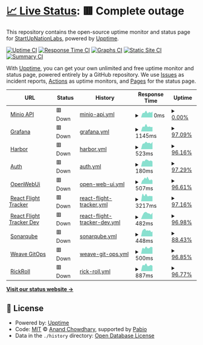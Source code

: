 # [📈 Live Status](https://StartUpNationLabs.github.io/KubernetesUpptime): <!--live status--> **🟥 Complete outage**

This repository contains the open-source uptime monitor and status page for [StartUpNationLabs](https://StartUpNationLabs.github.io/KubernetesUpptime), powered by [Upptime](https://github.com/upptime/upptime).

[![Uptime CI](https://github.com/StartUpNationLabs/KubernetesUpptime/workflows/Uptime%20CI/badge.svg)](https://github.com/StartUpNationLabs/KubernetesUpptime/actions?query=workflow%3A%22Uptime+CI%22)
[![Response Time CI](https://github.com/StartUpNationLabs/KubernetesUpptime/workflows/Response%20Time%20CI/badge.svg)](https://github.com/StartUpNationLabs/KubernetesUpptime/actions?query=workflow%3A%22Response+Time+CI%22)
[![Graphs CI](https://github.com/StartUpNationLabs/KubernetesUpptime/workflows/Graphs%20CI/badge.svg)](https://github.com/StartUpNationLabs/KubernetesUpptime/actions?query=workflow%3A%22Graphs+CI%22)
[![Static Site CI](https://github.com/StartUpNationLabs/KubernetesUpptime/workflows/Static%20Site%20CI/badge.svg)](https://github.com/StartUpNationLabs/KubernetesUpptime/actions?query=workflow%3A%22Static+Site+CI%22)
[![Summary CI](https://github.com/StartUpNationLabs/KubernetesUpptime/workflows/Summary%20CI/badge.svg)](https://github.com/StartUpNationLabs/KubernetesUpptime/actions?query=workflow%3A%22Summary+CI%22)

With [Upptime](https://upptime.js.org), you can get your own unlimited and free uptime monitor and status page, powered entirely by a GitHub repository. We use [Issues](https://github.com/StartUpNationLabs/KubernetesUpptime/issues) as incident reports, [Actions](https://github.com/StartUpNationLabs/KubernetesUpptime/actions) as uptime monitors, and [Pages](https://StartUpNationLabs.github.io/KubernetesUpptime) for the status page.

<!--start: status pages-->
<!-- This summary is generated by Upptime (https://github.com/upptime/upptime) -->
<!-- Do not edit this manually, your changes will be overwritten -->
<!-- prettier-ignore -->
| URL | Status | History | Response Time | Uptime |
| --- | ------ | ------- | ------------- | ------ |
| <img alt="" src="https://icons.duckduckgo.com/ip3/api.minio-main.storage.apoorva64.com.ico" height="13"> [Minio API](https://api.minio-main.storage.apoorva64.com/minio/health/live) | 🟥 Down | [minio-api.yml](https://github.com/StartUpNationLabs/KubernetesUpptime/commits/HEAD/history/minio-api.yml) | <details><summary><img alt="Response time graph" src="./graphs/minio-api/response-time-week.png" height="20"> 0ms</summary><br><a href="https://StartUpNationLabs.github.io/KubernetesUpptime/history/minio-api"><img alt="Response time 506" src="https://img.shields.io/endpoint?url=https%3A%2F%2Fraw.githubusercontent.com%2FStartUpNationLabs%2FKubernetesUpptime%2FHEAD%2Fapi%2Fminio-api%2Fresponse-time.json"></a><br><a href="https://StartUpNationLabs.github.io/KubernetesUpptime/history/minio-api"><img alt="24-hour response time 0" src="https://img.shields.io/endpoint?url=https%3A%2F%2Fraw.githubusercontent.com%2FStartUpNationLabs%2FKubernetesUpptime%2FHEAD%2Fapi%2Fminio-api%2Fresponse-time-day.json"></a><br><a href="https://StartUpNationLabs.github.io/KubernetesUpptime/history/minio-api"><img alt="7-day response time 0" src="https://img.shields.io/endpoint?url=https%3A%2F%2Fraw.githubusercontent.com%2FStartUpNationLabs%2FKubernetesUpptime%2FHEAD%2Fapi%2Fminio-api%2Fresponse-time-week.json"></a><br><a href="https://StartUpNationLabs.github.io/KubernetesUpptime/history/minio-api"><img alt="30-day response time 486" src="https://img.shields.io/endpoint?url=https%3A%2F%2Fraw.githubusercontent.com%2FStartUpNationLabs%2FKubernetesUpptime%2FHEAD%2Fapi%2Fminio-api%2Fresponse-time-month.json"></a><br><a href="https://StartUpNationLabs.github.io/KubernetesUpptime/history/minio-api"><img alt="1-year response time 506" src="https://img.shields.io/endpoint?url=https%3A%2F%2Fraw.githubusercontent.com%2FStartUpNationLabs%2FKubernetesUpptime%2FHEAD%2Fapi%2Fminio-api%2Fresponse-time-year.json"></a></details> | <details><summary><a href="https://StartUpNationLabs.github.io/KubernetesUpptime/history/minio-api">0.00%</a></summary><a href="https://StartUpNationLabs.github.io/KubernetesUpptime/history/minio-api"><img alt="All-time uptime 89.18%" src="https://img.shields.io/endpoint?url=https%3A%2F%2Fraw.githubusercontent.com%2FStartUpNationLabs%2FKubernetesUpptime%2FHEAD%2Fapi%2Fminio-api%2Fuptime.json"></a><br><a href="https://StartUpNationLabs.github.io/KubernetesUpptime/history/minio-api"><img alt="24-hour uptime 0.00%" src="https://img.shields.io/endpoint?url=https%3A%2F%2Fraw.githubusercontent.com%2FStartUpNationLabs%2FKubernetesUpptime%2FHEAD%2Fapi%2Fminio-api%2Fuptime-day.json"></a><br><a href="https://StartUpNationLabs.github.io/KubernetesUpptime/history/minio-api"><img alt="7-day uptime 0.00%" src="https://img.shields.io/endpoint?url=https%3A%2F%2Fraw.githubusercontent.com%2FStartUpNationLabs%2FKubernetesUpptime%2FHEAD%2Fapi%2Fminio-api%2Fuptime-week.json"></a><br><a href="https://StartUpNationLabs.github.io/KubernetesUpptime/history/minio-api"><img alt="30-day uptime 70.62%" src="https://img.shields.io/endpoint?url=https%3A%2F%2Fraw.githubusercontent.com%2FStartUpNationLabs%2FKubernetesUpptime%2FHEAD%2Fapi%2Fminio-api%2Fuptime-month.json"></a><br><a href="https://StartUpNationLabs.github.io/KubernetesUpptime/history/minio-api"><img alt="1-year uptime 89.18%" src="https://img.shields.io/endpoint?url=https%3A%2F%2Fraw.githubusercontent.com%2FStartUpNationLabs%2FKubernetesUpptime%2FHEAD%2Fapi%2Fminio-api%2Fuptime-year.json"></a></details>
| <img alt="" src="https://icons.duckduckgo.com/ip3/grafana.monitoring.apoorva64.com.ico" height="13"> [Grafana](https://grafana.monitoring.apoorva64.com) | 🟥 Down | [grafana.yml](https://github.com/StartUpNationLabs/KubernetesUpptime/commits/HEAD/history/grafana.yml) | <details><summary><img alt="Response time graph" src="./graphs/grafana/response-time-week.png" height="20"> 1145ms</summary><br><a href="https://StartUpNationLabs.github.io/KubernetesUpptime/history/grafana"><img alt="Response time 1430" src="https://img.shields.io/endpoint?url=https%3A%2F%2Fraw.githubusercontent.com%2FStartUpNationLabs%2FKubernetesUpptime%2FHEAD%2Fapi%2Fgrafana%2Fresponse-time.json"></a><br><a href="https://StartUpNationLabs.github.io/KubernetesUpptime/history/grafana"><img alt="24-hour response time 1145" src="https://img.shields.io/endpoint?url=https%3A%2F%2Fraw.githubusercontent.com%2FStartUpNationLabs%2FKubernetesUpptime%2FHEAD%2Fapi%2Fgrafana%2Fresponse-time-day.json"></a><br><a href="https://StartUpNationLabs.github.io/KubernetesUpptime/history/grafana"><img alt="7-day response time 1145" src="https://img.shields.io/endpoint?url=https%3A%2F%2Fraw.githubusercontent.com%2FStartUpNationLabs%2FKubernetesUpptime%2FHEAD%2Fapi%2Fgrafana%2Fresponse-time-week.json"></a><br><a href="https://StartUpNationLabs.github.io/KubernetesUpptime/history/grafana"><img alt="30-day response time 1145" src="https://img.shields.io/endpoint?url=https%3A%2F%2Fraw.githubusercontent.com%2FStartUpNationLabs%2FKubernetesUpptime%2FHEAD%2Fapi%2Fgrafana%2Fresponse-time-month.json"></a><br><a href="https://StartUpNationLabs.github.io/KubernetesUpptime/history/grafana"><img alt="1-year response time 1430" src="https://img.shields.io/endpoint?url=https%3A%2F%2Fraw.githubusercontent.com%2FStartUpNationLabs%2FKubernetesUpptime%2FHEAD%2Fapi%2Fgrafana%2Fresponse-time-year.json"></a></details> | <details><summary><a href="https://StartUpNationLabs.github.io/KubernetesUpptime/history/grafana">97.09%</a></summary><a href="https://StartUpNationLabs.github.io/KubernetesUpptime/history/grafana"><img alt="All-time uptime 99.28%" src="https://img.shields.io/endpoint?url=https%3A%2F%2Fraw.githubusercontent.com%2FStartUpNationLabs%2FKubernetesUpptime%2FHEAD%2Fapi%2Fgrafana%2Fuptime.json"></a><br><a href="https://StartUpNationLabs.github.io/KubernetesUpptime/history/grafana"><img alt="24-hour uptime 79.65%" src="https://img.shields.io/endpoint?url=https%3A%2F%2Fraw.githubusercontent.com%2FStartUpNationLabs%2FKubernetesUpptime%2FHEAD%2Fapi%2Fgrafana%2Fuptime-day.json"></a><br><a href="https://StartUpNationLabs.github.io/KubernetesUpptime/history/grafana"><img alt="7-day uptime 97.09%" src="https://img.shields.io/endpoint?url=https%3A%2F%2Fraw.githubusercontent.com%2FStartUpNationLabs%2FKubernetesUpptime%2FHEAD%2Fapi%2Fgrafana%2Fuptime-week.json"></a><br><a href="https://StartUpNationLabs.github.io/KubernetesUpptime/history/grafana"><img alt="30-day uptime 99.33%" src="https://img.shields.io/endpoint?url=https%3A%2F%2Fraw.githubusercontent.com%2FStartUpNationLabs%2FKubernetesUpptime%2FHEAD%2Fapi%2Fgrafana%2Fuptime-month.json"></a><br><a href="https://StartUpNationLabs.github.io/KubernetesUpptime/history/grafana"><img alt="1-year uptime 99.28%" src="https://img.shields.io/endpoint?url=https%3A%2F%2Fraw.githubusercontent.com%2FStartUpNationLabs%2FKubernetesUpptime%2FHEAD%2Fapi%2Fgrafana%2Fuptime-year.json"></a></details>
| <img alt="" src="https://icons.duckduckgo.com/ip3/harbor.devops-tools.apoorva64.com.ico" height="13"> [Harbor](https://harbor.devops-tools.apoorva64.com) | 🟥 Down | [harbor.yml](https://github.com/StartUpNationLabs/KubernetesUpptime/commits/HEAD/history/harbor.yml) | <details><summary><img alt="Response time graph" src="./graphs/harbor/response-time-week.png" height="20"> 523ms</summary><br><a href="https://StartUpNationLabs.github.io/KubernetesUpptime/history/harbor"><img alt="Response time 502" src="https://img.shields.io/endpoint?url=https%3A%2F%2Fraw.githubusercontent.com%2FStartUpNationLabs%2FKubernetesUpptime%2FHEAD%2Fapi%2Fharbor%2Fresponse-time.json"></a><br><a href="https://StartUpNationLabs.github.io/KubernetesUpptime/history/harbor"><img alt="24-hour response time 518" src="https://img.shields.io/endpoint?url=https%3A%2F%2Fraw.githubusercontent.com%2FStartUpNationLabs%2FKubernetesUpptime%2FHEAD%2Fapi%2Fharbor%2Fresponse-time-day.json"></a><br><a href="https://StartUpNationLabs.github.io/KubernetesUpptime/history/harbor"><img alt="7-day response time 523" src="https://img.shields.io/endpoint?url=https%3A%2F%2Fraw.githubusercontent.com%2FStartUpNationLabs%2FKubernetesUpptime%2FHEAD%2Fapi%2Fharbor%2Fresponse-time-week.json"></a><br><a href="https://StartUpNationLabs.github.io/KubernetesUpptime/history/harbor"><img alt="30-day response time 512" src="https://img.shields.io/endpoint?url=https%3A%2F%2Fraw.githubusercontent.com%2FStartUpNationLabs%2FKubernetesUpptime%2FHEAD%2Fapi%2Fharbor%2Fresponse-time-month.json"></a><br><a href="https://StartUpNationLabs.github.io/KubernetesUpptime/history/harbor"><img alt="1-year response time 502" src="https://img.shields.io/endpoint?url=https%3A%2F%2Fraw.githubusercontent.com%2FStartUpNationLabs%2FKubernetesUpptime%2FHEAD%2Fapi%2Fharbor%2Fresponse-time-year.json"></a></details> | <details><summary><a href="https://StartUpNationLabs.github.io/KubernetesUpptime/history/harbor">96.16%</a></summary><a href="https://StartUpNationLabs.github.io/KubernetesUpptime/history/harbor"><img alt="All-time uptime 99.39%" src="https://img.shields.io/endpoint?url=https%3A%2F%2Fraw.githubusercontent.com%2FStartUpNationLabs%2FKubernetesUpptime%2FHEAD%2Fapi%2Fharbor%2Fuptime.json"></a><br><a href="https://StartUpNationLabs.github.io/KubernetesUpptime/history/harbor"><img alt="24-hour uptime 78.54%" src="https://img.shields.io/endpoint?url=https%3A%2F%2Fraw.githubusercontent.com%2FStartUpNationLabs%2FKubernetesUpptime%2FHEAD%2Fapi%2Fharbor%2Fuptime-day.json"></a><br><a href="https://StartUpNationLabs.github.io/KubernetesUpptime/history/harbor"><img alt="7-day uptime 96.16%" src="https://img.shields.io/endpoint?url=https%3A%2F%2Fraw.githubusercontent.com%2FStartUpNationLabs%2FKubernetesUpptime%2FHEAD%2Fapi%2Fharbor%2Fuptime-week.json"></a><br><a href="https://StartUpNationLabs.github.io/KubernetesUpptime/history/harbor"><img alt="30-day uptime 99.09%" src="https://img.shields.io/endpoint?url=https%3A%2F%2Fraw.githubusercontent.com%2FStartUpNationLabs%2FKubernetesUpptime%2FHEAD%2Fapi%2Fharbor%2Fuptime-month.json"></a><br><a href="https://StartUpNationLabs.github.io/KubernetesUpptime/history/harbor"><img alt="1-year uptime 99.39%" src="https://img.shields.io/endpoint?url=https%3A%2F%2Fraw.githubusercontent.com%2FStartUpNationLabs%2FKubernetesUpptime%2FHEAD%2Fapi%2Fharbor%2Fuptime-year.json"></a></details>
| <img alt="" src="https://icons.duckduckgo.com/ip3/keycloak.auth.apoorva64.com.ico" height="13"> [Auth](https://keycloak.auth.apoorva64.com) | 🟥 Down | [auth.yml](https://github.com/StartUpNationLabs/KubernetesUpptime/commits/HEAD/history/auth.yml) | <details><summary><img alt="Response time graph" src="./graphs/auth/response-time-week.png" height="20"> 180ms</summary><br><a href="https://StartUpNationLabs.github.io/KubernetesUpptime/history/auth"><img alt="Response time 217" src="https://img.shields.io/endpoint?url=https%3A%2F%2Fraw.githubusercontent.com%2FStartUpNationLabs%2FKubernetesUpptime%2FHEAD%2Fapi%2Fauth%2Fresponse-time.json"></a><br><a href="https://StartUpNationLabs.github.io/KubernetesUpptime/history/auth"><img alt="24-hour response time 180" src="https://img.shields.io/endpoint?url=https%3A%2F%2Fraw.githubusercontent.com%2FStartUpNationLabs%2FKubernetesUpptime%2FHEAD%2Fapi%2Fauth%2Fresponse-time-day.json"></a><br><a href="https://StartUpNationLabs.github.io/KubernetesUpptime/history/auth"><img alt="7-day response time 180" src="https://img.shields.io/endpoint?url=https%3A%2F%2Fraw.githubusercontent.com%2FStartUpNationLabs%2FKubernetesUpptime%2FHEAD%2Fapi%2Fauth%2Fresponse-time-week.json"></a><br><a href="https://StartUpNationLabs.github.io/KubernetesUpptime/history/auth"><img alt="30-day response time 180" src="https://img.shields.io/endpoint?url=https%3A%2F%2Fraw.githubusercontent.com%2FStartUpNationLabs%2FKubernetesUpptime%2FHEAD%2Fapi%2Fauth%2Fresponse-time-month.json"></a><br><a href="https://StartUpNationLabs.github.io/KubernetesUpptime/history/auth"><img alt="1-year response time 217" src="https://img.shields.io/endpoint?url=https%3A%2F%2Fraw.githubusercontent.com%2FStartUpNationLabs%2FKubernetesUpptime%2FHEAD%2Fapi%2Fauth%2Fresponse-time-year.json"></a></details> | <details><summary><a href="https://StartUpNationLabs.github.io/KubernetesUpptime/history/auth">97.29%</a></summary><a href="https://StartUpNationLabs.github.io/KubernetesUpptime/history/auth"><img alt="All-time uptime 99.55%" src="https://img.shields.io/endpoint?url=https%3A%2F%2Fraw.githubusercontent.com%2FStartUpNationLabs%2FKubernetesUpptime%2FHEAD%2Fapi%2Fauth%2Fuptime.json"></a><br><a href="https://StartUpNationLabs.github.io/KubernetesUpptime/history/auth"><img alt="24-hour uptime 81.04%" src="https://img.shields.io/endpoint?url=https%3A%2F%2Fraw.githubusercontent.com%2FStartUpNationLabs%2FKubernetesUpptime%2FHEAD%2Fapi%2Fauth%2Fuptime-day.json"></a><br><a href="https://StartUpNationLabs.github.io/KubernetesUpptime/history/auth"><img alt="7-day uptime 97.29%" src="https://img.shields.io/endpoint?url=https%3A%2F%2Fraw.githubusercontent.com%2FStartUpNationLabs%2FKubernetesUpptime%2FHEAD%2Fapi%2Fauth%2Fuptime-week.json"></a><br><a href="https://StartUpNationLabs.github.io/KubernetesUpptime/history/auth"><img alt="30-day uptime 99.38%" src="https://img.shields.io/endpoint?url=https%3A%2F%2Fraw.githubusercontent.com%2FStartUpNationLabs%2FKubernetesUpptime%2FHEAD%2Fapi%2Fauth%2Fuptime-month.json"></a><br><a href="https://StartUpNationLabs.github.io/KubernetesUpptime/history/auth"><img alt="1-year uptime 99.55%" src="https://img.shields.io/endpoint?url=https%3A%2F%2Fraw.githubusercontent.com%2FStartUpNationLabs%2FKubernetesUpptime%2FHEAD%2Fapi%2Fauth%2Fuptime-year.json"></a></details>
| <img alt="" src="https://icons.duckduckgo.com/ip3/open-webui.ai.apoorva64.com.ico" height="13"> [OpenWebUi](https://open-webui.ai.apoorva64.com) | 🟥 Down | [open-web-ui.yml](https://github.com/StartUpNationLabs/KubernetesUpptime/commits/HEAD/history/open-web-ui.yml) | <details><summary><img alt="Response time graph" src="./graphs/open-web-ui/response-time-week.png" height="20"> 507ms</summary><br><a href="https://StartUpNationLabs.github.io/KubernetesUpptime/history/open-web-ui"><img alt="Response time 517" src="https://img.shields.io/endpoint?url=https%3A%2F%2Fraw.githubusercontent.com%2FStartUpNationLabs%2FKubernetesUpptime%2FHEAD%2Fapi%2Fopen-web-ui%2Fresponse-time.json"></a><br><a href="https://StartUpNationLabs.github.io/KubernetesUpptime/history/open-web-ui"><img alt="24-hour response time 500" src="https://img.shields.io/endpoint?url=https%3A%2F%2Fraw.githubusercontent.com%2FStartUpNationLabs%2FKubernetesUpptime%2FHEAD%2Fapi%2Fopen-web-ui%2Fresponse-time-day.json"></a><br><a href="https://StartUpNationLabs.github.io/KubernetesUpptime/history/open-web-ui"><img alt="7-day response time 507" src="https://img.shields.io/endpoint?url=https%3A%2F%2Fraw.githubusercontent.com%2FStartUpNationLabs%2FKubernetesUpptime%2FHEAD%2Fapi%2Fopen-web-ui%2Fresponse-time-week.json"></a><br><a href="https://StartUpNationLabs.github.io/KubernetesUpptime/history/open-web-ui"><img alt="30-day response time 517" src="https://img.shields.io/endpoint?url=https%3A%2F%2Fraw.githubusercontent.com%2FStartUpNationLabs%2FKubernetesUpptime%2FHEAD%2Fapi%2Fopen-web-ui%2Fresponse-time-month.json"></a><br><a href="https://StartUpNationLabs.github.io/KubernetesUpptime/history/open-web-ui"><img alt="1-year response time 517" src="https://img.shields.io/endpoint?url=https%3A%2F%2Fraw.githubusercontent.com%2FStartUpNationLabs%2FKubernetesUpptime%2FHEAD%2Fapi%2Fopen-web-ui%2Fresponse-time-year.json"></a></details> | <details><summary><a href="https://StartUpNationLabs.github.io/KubernetesUpptime/history/open-web-ui">96.61%</a></summary><a href="https://StartUpNationLabs.github.io/KubernetesUpptime/history/open-web-ui"><img alt="All-time uptime 99.38%" src="https://img.shields.io/endpoint?url=https%3A%2F%2Fraw.githubusercontent.com%2FStartUpNationLabs%2FKubernetesUpptime%2FHEAD%2Fapi%2Fopen-web-ui%2Fuptime.json"></a><br><a href="https://StartUpNationLabs.github.io/KubernetesUpptime/history/open-web-ui"><img alt="24-hour uptime 81.64%" src="https://img.shields.io/endpoint?url=https%3A%2F%2Fraw.githubusercontent.com%2FStartUpNationLabs%2FKubernetesUpptime%2FHEAD%2Fapi%2Fopen-web-ui%2Fuptime-day.json"></a><br><a href="https://StartUpNationLabs.github.io/KubernetesUpptime/history/open-web-ui"><img alt="7-day uptime 96.61%" src="https://img.shields.io/endpoint?url=https%3A%2F%2Fraw.githubusercontent.com%2FStartUpNationLabs%2FKubernetesUpptime%2FHEAD%2Fapi%2Fopen-web-ui%2Fuptime-week.json"></a><br><a href="https://StartUpNationLabs.github.io/KubernetesUpptime/history/open-web-ui"><img alt="30-day uptime 99.19%" src="https://img.shields.io/endpoint?url=https%3A%2F%2Fraw.githubusercontent.com%2FStartUpNationLabs%2FKubernetesUpptime%2FHEAD%2Fapi%2Fopen-web-ui%2Fuptime-month.json"></a><br><a href="https://StartUpNationLabs.github.io/KubernetesUpptime/history/open-web-ui"><img alt="1-year uptime 99.38%" src="https://img.shields.io/endpoint?url=https%3A%2F%2Fraw.githubusercontent.com%2FStartUpNationLabs%2FKubernetesUpptime%2FHEAD%2Fapi%2Fopen-web-ui%2Fuptime-year.json"></a></details>
| <img alt="" src="https://icons.duckduckgo.com/ip3/react-flight-tracker.apoorva64.com.ico" height="13"> [React Flight Tracker](https://react-flight-tracker.apoorva64.com) | 🟥 Down | [react-flight-tracker.yml](https://github.com/StartUpNationLabs/KubernetesUpptime/commits/HEAD/history/react-flight-tracker.yml) | <details><summary><img alt="Response time graph" src="./graphs/react-flight-tracker/response-time-week.png" height="20"> 3217ms</summary><br><a href="https://StartUpNationLabs.github.io/KubernetesUpptime/history/react-flight-tracker"><img alt="Response time 766" src="https://img.shields.io/endpoint?url=https%3A%2F%2Fraw.githubusercontent.com%2FStartUpNationLabs%2FKubernetesUpptime%2FHEAD%2Fapi%2Freact-flight-tracker%2Fresponse-time.json"></a><br><a href="https://StartUpNationLabs.github.io/KubernetesUpptime/history/react-flight-tracker"><img alt="24-hour response time 3217" src="https://img.shields.io/endpoint?url=https%3A%2F%2Fraw.githubusercontent.com%2FStartUpNationLabs%2FKubernetesUpptime%2FHEAD%2Fapi%2Freact-flight-tracker%2Fresponse-time-day.json"></a><br><a href="https://StartUpNationLabs.github.io/KubernetesUpptime/history/react-flight-tracker"><img alt="7-day response time 3217" src="https://img.shields.io/endpoint?url=https%3A%2F%2Fraw.githubusercontent.com%2FStartUpNationLabs%2FKubernetesUpptime%2FHEAD%2Fapi%2Freact-flight-tracker%2Fresponse-time-week.json"></a><br><a href="https://StartUpNationLabs.github.io/KubernetesUpptime/history/react-flight-tracker"><img alt="30-day response time 3217" src="https://img.shields.io/endpoint?url=https%3A%2F%2Fraw.githubusercontent.com%2FStartUpNationLabs%2FKubernetesUpptime%2FHEAD%2Fapi%2Freact-flight-tracker%2Fresponse-time-month.json"></a><br><a href="https://StartUpNationLabs.github.io/KubernetesUpptime/history/react-flight-tracker"><img alt="1-year response time 766" src="https://img.shields.io/endpoint?url=https%3A%2F%2Fraw.githubusercontent.com%2FStartUpNationLabs%2FKubernetesUpptime%2FHEAD%2Fapi%2Freact-flight-tracker%2Fresponse-time-year.json"></a></details> | <details><summary><a href="https://StartUpNationLabs.github.io/KubernetesUpptime/history/react-flight-tracker">97.16%</a></summary><a href="https://StartUpNationLabs.github.io/KubernetesUpptime/history/react-flight-tracker"><img alt="All-time uptime 99.47%" src="https://img.shields.io/endpoint?url=https%3A%2F%2Fraw.githubusercontent.com%2FStartUpNationLabs%2FKubernetesUpptime%2FHEAD%2Fapi%2Freact-flight-tracker%2Fuptime.json"></a><br><a href="https://StartUpNationLabs.github.io/KubernetesUpptime/history/react-flight-tracker"><img alt="24-hour uptime 80.13%" src="https://img.shields.io/endpoint?url=https%3A%2F%2Fraw.githubusercontent.com%2FStartUpNationLabs%2FKubernetesUpptime%2FHEAD%2Fapi%2Freact-flight-tracker%2Fuptime-day.json"></a><br><a href="https://StartUpNationLabs.github.io/KubernetesUpptime/history/react-flight-tracker"><img alt="7-day uptime 97.16%" src="https://img.shields.io/endpoint?url=https%3A%2F%2Fraw.githubusercontent.com%2FStartUpNationLabs%2FKubernetesUpptime%2FHEAD%2Fapi%2Freact-flight-tracker%2Fuptime-week.json"></a><br><a href="https://StartUpNationLabs.github.io/KubernetesUpptime/history/react-flight-tracker"><img alt="30-day uptime 99.35%" src="https://img.shields.io/endpoint?url=https%3A%2F%2Fraw.githubusercontent.com%2FStartUpNationLabs%2FKubernetesUpptime%2FHEAD%2Fapi%2Freact-flight-tracker%2Fuptime-month.json"></a><br><a href="https://StartUpNationLabs.github.io/KubernetesUpptime/history/react-flight-tracker"><img alt="1-year uptime 99.47%" src="https://img.shields.io/endpoint?url=https%3A%2F%2Fraw.githubusercontent.com%2FStartUpNationLabs%2FKubernetesUpptime%2FHEAD%2Fapi%2Freact-flight-tracker%2Fuptime-year.json"></a></details>
| <img alt="" src="https://icons.duckduckgo.com/ip3/react-flight-tracker.dev.apoorva64.com.ico" height="13"> [React Flight Tracker Dev](https://react-flight-tracker.dev.apoorva64.com) | 🟥 Down | [react-flight-tracker-dev.yml](https://github.com/StartUpNationLabs/KubernetesUpptime/commits/HEAD/history/react-flight-tracker-dev.yml) | <details><summary><img alt="Response time graph" src="./graphs/react-flight-tracker-dev/response-time-week.png" height="20"> 482ms</summary><br><a href="https://StartUpNationLabs.github.io/KubernetesUpptime/history/react-flight-tracker-dev"><img alt="Response time 514" src="https://img.shields.io/endpoint?url=https%3A%2F%2Fraw.githubusercontent.com%2FStartUpNationLabs%2FKubernetesUpptime%2FHEAD%2Fapi%2Freact-flight-tracker-dev%2Fresponse-time.json"></a><br><a href="https://StartUpNationLabs.github.io/KubernetesUpptime/history/react-flight-tracker-dev"><img alt="24-hour response time 482" src="https://img.shields.io/endpoint?url=https%3A%2F%2Fraw.githubusercontent.com%2FStartUpNationLabs%2FKubernetesUpptime%2FHEAD%2Fapi%2Freact-flight-tracker-dev%2Fresponse-time-day.json"></a><br><a href="https://StartUpNationLabs.github.io/KubernetesUpptime/history/react-flight-tracker-dev"><img alt="7-day response time 482" src="https://img.shields.io/endpoint?url=https%3A%2F%2Fraw.githubusercontent.com%2FStartUpNationLabs%2FKubernetesUpptime%2FHEAD%2Fapi%2Freact-flight-tracker-dev%2Fresponse-time-week.json"></a><br><a href="https://StartUpNationLabs.github.io/KubernetesUpptime/history/react-flight-tracker-dev"><img alt="30-day response time 482" src="https://img.shields.io/endpoint?url=https%3A%2F%2Fraw.githubusercontent.com%2FStartUpNationLabs%2FKubernetesUpptime%2FHEAD%2Fapi%2Freact-flight-tracker-dev%2Fresponse-time-month.json"></a><br><a href="https://StartUpNationLabs.github.io/KubernetesUpptime/history/react-flight-tracker-dev"><img alt="1-year response time 514" src="https://img.shields.io/endpoint?url=https%3A%2F%2Fraw.githubusercontent.com%2FStartUpNationLabs%2FKubernetesUpptime%2FHEAD%2Fapi%2Freact-flight-tracker-dev%2Fresponse-time-year.json"></a></details> | <details><summary><a href="https://StartUpNationLabs.github.io/KubernetesUpptime/history/react-flight-tracker-dev">96.98%</a></summary><a href="https://StartUpNationLabs.github.io/KubernetesUpptime/history/react-flight-tracker-dev"><img alt="All-time uptime 99.17%" src="https://img.shields.io/endpoint?url=https%3A%2F%2Fraw.githubusercontent.com%2FStartUpNationLabs%2FKubernetesUpptime%2FHEAD%2Fapi%2Freact-flight-tracker-dev%2Fuptime.json"></a><br><a href="https://StartUpNationLabs.github.io/KubernetesUpptime/history/react-flight-tracker-dev"><img alt="24-hour uptime 78.86%" src="https://img.shields.io/endpoint?url=https%3A%2F%2Fraw.githubusercontent.com%2FStartUpNationLabs%2FKubernetesUpptime%2FHEAD%2Fapi%2Freact-flight-tracker-dev%2Fuptime-day.json"></a><br><a href="https://StartUpNationLabs.github.io/KubernetesUpptime/history/react-flight-tracker-dev"><img alt="7-day uptime 96.98%" src="https://img.shields.io/endpoint?url=https%3A%2F%2Fraw.githubusercontent.com%2FStartUpNationLabs%2FKubernetesUpptime%2FHEAD%2Fapi%2Freact-flight-tracker-dev%2Fuptime-week.json"></a><br><a href="https://StartUpNationLabs.github.io/KubernetesUpptime/history/react-flight-tracker-dev"><img alt="30-day uptime 99.30%" src="https://img.shields.io/endpoint?url=https%3A%2F%2Fraw.githubusercontent.com%2FStartUpNationLabs%2FKubernetesUpptime%2FHEAD%2Fapi%2Freact-flight-tracker-dev%2Fuptime-month.json"></a><br><a href="https://StartUpNationLabs.github.io/KubernetesUpptime/history/react-flight-tracker-dev"><img alt="1-year uptime 99.17%" src="https://img.shields.io/endpoint?url=https%3A%2F%2Fraw.githubusercontent.com%2FStartUpNationLabs%2FKubernetesUpptime%2FHEAD%2Fapi%2Freact-flight-tracker-dev%2Fuptime-year.json"></a></details>
| <img alt="" src="https://icons.duckduckgo.com/ip3/sonarqube.devops-tools.apoorva64.com.ico" height="13"> [Sonarqube](https://sonarqube.devops-tools.apoorva64.com) | 🟥 Down | [sonarqube.yml](https://github.com/StartUpNationLabs/KubernetesUpptime/commits/HEAD/history/sonarqube.yml) | <details><summary><img alt="Response time graph" src="./graphs/sonarqube/response-time-week.png" height="20"> 448ms</summary><br><a href="https://StartUpNationLabs.github.io/KubernetesUpptime/history/sonarqube"><img alt="Response time 636" src="https://img.shields.io/endpoint?url=https%3A%2F%2Fraw.githubusercontent.com%2FStartUpNationLabs%2FKubernetesUpptime%2FHEAD%2Fapi%2Fsonarqube%2Fresponse-time.json"></a><br><a href="https://StartUpNationLabs.github.io/KubernetesUpptime/history/sonarqube"><img alt="24-hour response time 406" src="https://img.shields.io/endpoint?url=https%3A%2F%2Fraw.githubusercontent.com%2FStartUpNationLabs%2FKubernetesUpptime%2FHEAD%2Fapi%2Fsonarqube%2Fresponse-time-day.json"></a><br><a href="https://StartUpNationLabs.github.io/KubernetesUpptime/history/sonarqube"><img alt="7-day response time 448" src="https://img.shields.io/endpoint?url=https%3A%2F%2Fraw.githubusercontent.com%2FStartUpNationLabs%2FKubernetesUpptime%2FHEAD%2Fapi%2Fsonarqube%2Fresponse-time-week.json"></a><br><a href="https://StartUpNationLabs.github.io/KubernetesUpptime/history/sonarqube"><img alt="30-day response time 475" src="https://img.shields.io/endpoint?url=https%3A%2F%2Fraw.githubusercontent.com%2FStartUpNationLabs%2FKubernetesUpptime%2FHEAD%2Fapi%2Fsonarqube%2Fresponse-time-month.json"></a><br><a href="https://StartUpNationLabs.github.io/KubernetesUpptime/history/sonarqube"><img alt="1-year response time 636" src="https://img.shields.io/endpoint?url=https%3A%2F%2Fraw.githubusercontent.com%2FStartUpNationLabs%2FKubernetesUpptime%2FHEAD%2Fapi%2Fsonarqube%2Fresponse-time-year.json"></a></details> | <details><summary><a href="https://StartUpNationLabs.github.io/KubernetesUpptime/history/sonarqube">88.43%</a></summary><a href="https://StartUpNationLabs.github.io/KubernetesUpptime/history/sonarqube"><img alt="All-time uptime 97.98%" src="https://img.shields.io/endpoint?url=https%3A%2F%2Fraw.githubusercontent.com%2FStartUpNationLabs%2FKubernetesUpptime%2FHEAD%2Fapi%2Fsonarqube%2Fuptime.json"></a><br><a href="https://StartUpNationLabs.github.io/KubernetesUpptime/history/sonarqube"><img alt="24-hour uptime 24.43%" src="https://img.shields.io/endpoint?url=https%3A%2F%2Fraw.githubusercontent.com%2FStartUpNationLabs%2FKubernetesUpptime%2FHEAD%2Fapi%2Fsonarqube%2Fuptime-day.json"></a><br><a href="https://StartUpNationLabs.github.io/KubernetesUpptime/history/sonarqube"><img alt="7-day uptime 88.43%" src="https://img.shields.io/endpoint?url=https%3A%2F%2Fraw.githubusercontent.com%2FStartUpNationLabs%2FKubernetesUpptime%2FHEAD%2Fapi%2Fsonarqube%2Fuptime-week.json"></a><br><a href="https://StartUpNationLabs.github.io/KubernetesUpptime/history/sonarqube"><img alt="30-day uptime 97.31%" src="https://img.shields.io/endpoint?url=https%3A%2F%2Fraw.githubusercontent.com%2FStartUpNationLabs%2FKubernetesUpptime%2FHEAD%2Fapi%2Fsonarqube%2Fuptime-month.json"></a><br><a href="https://StartUpNationLabs.github.io/KubernetesUpptime/history/sonarqube"><img alt="1-year uptime 97.98%" src="https://img.shields.io/endpoint?url=https%3A%2F%2Fraw.githubusercontent.com%2FStartUpNationLabs%2FKubernetesUpptime%2FHEAD%2Fapi%2Fsonarqube%2Fuptime-year.json"></a></details>
| <img alt="" src="https://icons.duckduckgo.com/ip3/weave-gitops.devops-tools.apoorva64.com.ico" height="13"> [Weave GitOps](https://weave-gitops.devops-tools.apoorva64.com) | 🟥 Down | [weave-git-ops.yml](https://github.com/StartUpNationLabs/KubernetesUpptime/commits/HEAD/history/weave-git-ops.yml) | <details><summary><img alt="Response time graph" src="./graphs/weave-git-ops/response-time-week.png" height="20"> 500ms</summary><br><a href="https://StartUpNationLabs.github.io/KubernetesUpptime/history/weave-git-ops"><img alt="Response time 482" src="https://img.shields.io/endpoint?url=https%3A%2F%2Fraw.githubusercontent.com%2FStartUpNationLabs%2FKubernetesUpptime%2FHEAD%2Fapi%2Fweave-git-ops%2Fresponse-time.json"></a><br><a href="https://StartUpNationLabs.github.io/KubernetesUpptime/history/weave-git-ops"><img alt="24-hour response time 500" src="https://img.shields.io/endpoint?url=https%3A%2F%2Fraw.githubusercontent.com%2FStartUpNationLabs%2FKubernetesUpptime%2FHEAD%2Fapi%2Fweave-git-ops%2Fresponse-time-day.json"></a><br><a href="https://StartUpNationLabs.github.io/KubernetesUpptime/history/weave-git-ops"><img alt="7-day response time 500" src="https://img.shields.io/endpoint?url=https%3A%2F%2Fraw.githubusercontent.com%2FStartUpNationLabs%2FKubernetesUpptime%2FHEAD%2Fapi%2Fweave-git-ops%2Fresponse-time-week.json"></a><br><a href="https://StartUpNationLabs.github.io/KubernetesUpptime/history/weave-git-ops"><img alt="30-day response time 500" src="https://img.shields.io/endpoint?url=https%3A%2F%2Fraw.githubusercontent.com%2FStartUpNationLabs%2FKubernetesUpptime%2FHEAD%2Fapi%2Fweave-git-ops%2Fresponse-time-month.json"></a><br><a href="https://StartUpNationLabs.github.io/KubernetesUpptime/history/weave-git-ops"><img alt="1-year response time 482" src="https://img.shields.io/endpoint?url=https%3A%2F%2Fraw.githubusercontent.com%2FStartUpNationLabs%2FKubernetesUpptime%2FHEAD%2Fapi%2Fweave-git-ops%2Fresponse-time-year.json"></a></details> | <details><summary><a href="https://StartUpNationLabs.github.io/KubernetesUpptime/history/weave-git-ops">96.85%</a></summary><a href="https://StartUpNationLabs.github.io/KubernetesUpptime/history/weave-git-ops"><img alt="All-time uptime 99.53%" src="https://img.shields.io/endpoint?url=https%3A%2F%2Fraw.githubusercontent.com%2FStartUpNationLabs%2FKubernetesUpptime%2FHEAD%2Fapi%2Fweave-git-ops%2Fuptime.json"></a><br><a href="https://StartUpNationLabs.github.io/KubernetesUpptime/history/weave-git-ops"><img alt="24-hour uptime 77.92%" src="https://img.shields.io/endpoint?url=https%3A%2F%2Fraw.githubusercontent.com%2FStartUpNationLabs%2FKubernetesUpptime%2FHEAD%2Fapi%2Fweave-git-ops%2Fuptime-day.json"></a><br><a href="https://StartUpNationLabs.github.io/KubernetesUpptime/history/weave-git-ops"><img alt="7-day uptime 96.85%" src="https://img.shields.io/endpoint?url=https%3A%2F%2Fraw.githubusercontent.com%2FStartUpNationLabs%2FKubernetesUpptime%2FHEAD%2Fapi%2Fweave-git-ops%2Fuptime-week.json"></a><br><a href="https://StartUpNationLabs.github.io/KubernetesUpptime/history/weave-git-ops"><img alt="30-day uptime 99.27%" src="https://img.shields.io/endpoint?url=https%3A%2F%2Fraw.githubusercontent.com%2FStartUpNationLabs%2FKubernetesUpptime%2FHEAD%2Fapi%2Fweave-git-ops%2Fuptime-month.json"></a><br><a href="https://StartUpNationLabs.github.io/KubernetesUpptime/history/weave-git-ops"><img alt="1-year uptime 99.53%" src="https://img.shields.io/endpoint?url=https%3A%2F%2Fraw.githubusercontent.com%2FStartUpNationLabs%2FKubernetesUpptime%2FHEAD%2Fapi%2Fweave-git-ops%2Fuptime-year.json"></a></details>
| <img alt="" src="https://icons.duckduckgo.com/ip3/yes.apoorva64.com.ico" height="13"> [RickRoll](https://yes.apoorva64.com) | 🟥 Down | [rick-roll.yml](https://github.com/StartUpNationLabs/KubernetesUpptime/commits/HEAD/history/rick-roll.yml) | <details><summary><img alt="Response time graph" src="./graphs/rick-roll/response-time-week.png" height="20"> 887ms</summary><br><a href="https://StartUpNationLabs.github.io/KubernetesUpptime/history/rick-roll"><img alt="Response time 530" src="https://img.shields.io/endpoint?url=https%3A%2F%2Fraw.githubusercontent.com%2FStartUpNationLabs%2FKubernetesUpptime%2FHEAD%2Fapi%2Frick-roll%2Fresponse-time.json"></a><br><a href="https://StartUpNationLabs.github.io/KubernetesUpptime/history/rick-roll"><img alt="24-hour response time 887" src="https://img.shields.io/endpoint?url=https%3A%2F%2Fraw.githubusercontent.com%2FStartUpNationLabs%2FKubernetesUpptime%2FHEAD%2Fapi%2Frick-roll%2Fresponse-time-day.json"></a><br><a href="https://StartUpNationLabs.github.io/KubernetesUpptime/history/rick-roll"><img alt="7-day response time 887" src="https://img.shields.io/endpoint?url=https%3A%2F%2Fraw.githubusercontent.com%2FStartUpNationLabs%2FKubernetesUpptime%2FHEAD%2Fapi%2Frick-roll%2Fresponse-time-week.json"></a><br><a href="https://StartUpNationLabs.github.io/KubernetesUpptime/history/rick-roll"><img alt="30-day response time 887" src="https://img.shields.io/endpoint?url=https%3A%2F%2Fraw.githubusercontent.com%2FStartUpNationLabs%2FKubernetesUpptime%2FHEAD%2Fapi%2Frick-roll%2Fresponse-time-month.json"></a><br><a href="https://StartUpNationLabs.github.io/KubernetesUpptime/history/rick-roll"><img alt="1-year response time 530" src="https://img.shields.io/endpoint?url=https%3A%2F%2Fraw.githubusercontent.com%2FStartUpNationLabs%2FKubernetesUpptime%2FHEAD%2Fapi%2Frick-roll%2Fresponse-time-year.json"></a></details> | <details><summary><a href="https://StartUpNationLabs.github.io/KubernetesUpptime/history/rick-roll">96.77%</a></summary><a href="https://StartUpNationLabs.github.io/KubernetesUpptime/history/rick-roll"><img alt="All-time uptime 99.60%" src="https://img.shields.io/endpoint?url=https%3A%2F%2Fraw.githubusercontent.com%2FStartUpNationLabs%2FKubernetesUpptime%2FHEAD%2Fapi%2Frick-roll%2Fuptime.json"></a><br><a href="https://StartUpNationLabs.github.io/KubernetesUpptime/history/rick-roll"><img alt="24-hour uptime 77.36%" src="https://img.shields.io/endpoint?url=https%3A%2F%2Fraw.githubusercontent.com%2FStartUpNationLabs%2FKubernetesUpptime%2FHEAD%2Fapi%2Frick-roll%2Fuptime-day.json"></a><br><a href="https://StartUpNationLabs.github.io/KubernetesUpptime/history/rick-roll"><img alt="7-day uptime 96.77%" src="https://img.shields.io/endpoint?url=https%3A%2F%2Fraw.githubusercontent.com%2FStartUpNationLabs%2FKubernetesUpptime%2FHEAD%2Fapi%2Frick-roll%2Fuptime-week.json"></a><br><a href="https://StartUpNationLabs.github.io/KubernetesUpptime/history/rick-roll"><img alt="30-day uptime 99.26%" src="https://img.shields.io/endpoint?url=https%3A%2F%2Fraw.githubusercontent.com%2FStartUpNationLabs%2FKubernetesUpptime%2FHEAD%2Fapi%2Frick-roll%2Fuptime-month.json"></a><br><a href="https://StartUpNationLabs.github.io/KubernetesUpptime/history/rick-roll"><img alt="1-year uptime 99.60%" src="https://img.shields.io/endpoint?url=https%3A%2F%2Fraw.githubusercontent.com%2FStartUpNationLabs%2FKubernetesUpptime%2FHEAD%2Fapi%2Frick-roll%2Fuptime-year.json"></a></details>

<!--end: status pages-->

[**Visit our status website →**](https://StartUpNationLabs.github.io/KubernetesUpptime)

## 📄 License

- Powered by: [Upptime](https://github.com/upptime/upptime)
- Code: [MIT](./LICENSE) © [Anand Chowdhary](https://anandchowdhary.com), supported by [Pabio](https://pabio.com)
- Data in the `./history` directory: [Open Database License](https://opendatacommons.org/licenses/odbl/1-0/)
